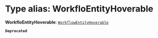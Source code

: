 # Type alias: WorkfloEntityHoverable

**WorkfloEntityHoverable**: [`WorkflowEntityHoverable`](/en/auto-docs/free-layout-core/types/WorkflowEntityHoverable.md)

**`Deprecated`**
